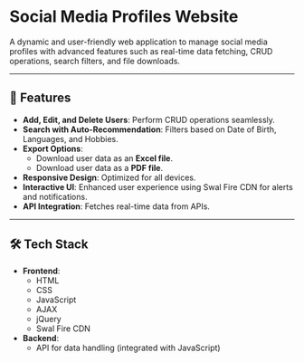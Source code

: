 # Social Media Profiles Website

A dynamic and user-friendly web application to manage social media profiles with advanced features such as real-time data fetching, CRUD operations, search filters, and file downloads.

---

## 🚀 Features

- **Add, Edit, and Delete Users**: Perform CRUD operations seamlessly.
- **Search with Auto-Recommendation**: Filters based on Date of Birth, Languages, and Hobbies.
- **Export Options**:
  - Download user data as an **Excel file**.
  - Download user data as a **PDF file**.
- **Responsive Design**: Optimized for all devices.
- **Interactive UI**: Enhanced user experience using Swal Fire CDN for alerts and notifications.
- **API Integration**: Fetches real-time data from APIs.

---

## 🛠️ Tech Stack

- **Frontend**:
  - HTML
  - CSS
  - JavaScript
  - AJAX
  - jQuery
  - Swal Fire CDN
- **Backend**:
  - API for data handling (integrated with JavaScript)

